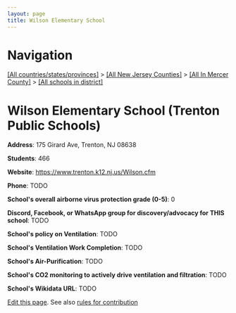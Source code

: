 ```yaml
---
layout: page
title: Wilson Elementary School
---
```

# Navigation

[[All countries/states/provinces]](../../../..) > [[All New Jersey Counties]](../../..) > [[All In Mercer County]](../..) > [[All schools in district]](..)

# Wilson Elementary School (Trenton Public Schools)

**Address**: 175 Girard Ave, Trenton, NJ 08638

**Students**: 466

**Website**: <https://www.trenton.k12.nj.us/Wilson.cfm>

**Phone**: TODO

**School's overall airborne virus protection grade (0-5)**: 0

**Discord, Facebook, or WhatsApp group for discovery/advocacy for THIS school**: TODO

**School's policy on Ventilation**: TODO

**School's Ventilation Work Completion**: TODO

**School's Air-Purification**: TODO

**School's CO2 monitoring to actively drive ventilation and filtration**: TODO

**School's Wikidata URL**: TODO


[Edit this page](https://github.com/ventilate-schools/NJ/edit/main/./Mercer/Trenton_Public_Schools/Wilson_Elementary_School.md). See also [rules for contribution](../../../contribution-rules/)